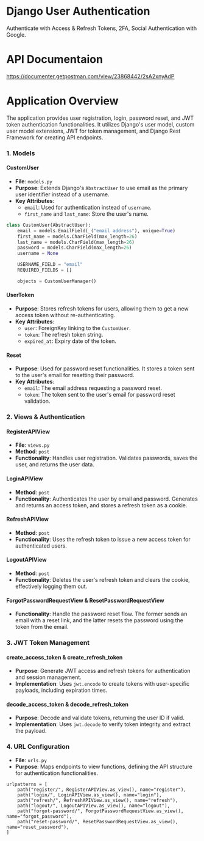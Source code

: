 # Django User Authentication
Authenticate with Access &amp; Refresh Tokens, 2FA, Social Authentication with Google.

# API Documentaion 
https://documenter.getpostman.com/view/23868442/2sA2xnyAdP


# Application Overview
The application provides user registration, login, password reset, and JWT token authentication functionalities. It utilizes Django's user model, custom user model extensions, JWT for token management, and Django Rest Framework for creating API endpoints.

### 1. Models

#### CustomUser

- **File**: `models.py`
- **Purpose**: Extends Django's `AbstractUser` to use email as the primary user identifier instead of a username.
- **Key Attributes**:
  - `email`: Used for authentication instead of `username`.
  - `first_name` and `last_name`: Store the user's name.

```python
class CustomUser(AbstractUser):
    email = models.EmailField(_("email address"), unique=True)
    first_name = models.CharField(max_length=26)
    last_name = models.CharField(max_length=26)
    password = models.CharField(max_length=26)
    username = None

    USERNAME_FIELD = "email"
    REQUIRED_FIELDS = []

    objects = CustomUserManager()
```

#### UserToken

- **Purpose**: Stores refresh tokens for users, allowing them to get a new access token without re-authenticating.
- **Key Attributes**:
  - `user`: ForeignKey linking to the `CustomUser`.
  - `token`: The refresh token string.
  - `expired_at`: Expiry date of the token.

#### Reset

- **Purpose**: Used for password reset functionalities. It stores a token sent to the user's email for resetting their password.
- **Key Attributes**:
  - `email`: The email address requesting a password reset.
  - `token`: The token sent to the user's email for password reset validation.

### 2. Views & Authentication

#### RegisterAPIView

- **File**: `views.py`
- **Method**: `post`
- **Functionality**: Handles user registration. Validates passwords, saves the user, and returns the user data.

#### LoginAPIView

- **Method**: `post`
- **Functionality**: Authenticates the user by email and password. Generates and returns an access token, and stores a refresh token as a cookie.

#### RefreshAPIView

- **Method**: `post`
- **Functionality**: Uses the refresh token to issue a new access token for authenticated users.

#### LogoutAPIView

- **Method**: `post`
- **Functionality**: Deletes the user's refresh token and clears the cookie, effectively logging them out.

#### ForgotPasswordRequestView & ResetPasswordRequestView

- **Functionality**: Handle the password reset flow. The former sends an email with a reset link, and the latter resets the password using the token from the email.

### 3. JWT Token Management

#### create_access_token & create_refresh_token

- **Purpose**: Generate JWT access and refresh tokens for authentication and session management.
- **Implementation**: Uses `jwt.encode` to create tokens with user-specific payloads, including expiration times.

#### decode_access_token & decode_refresh_token

- **Purpose**: Decode and validate tokens, returning the user ID if valid.
- **Implementation**: Uses `jwt.decode` to verify token integrity and extract the payload.

### 4. URL Configuration

- **File**: `urls.py`
- **Purpose**: Maps endpoints to view functions, defining the API structure for authentication functionalities.

```
urlpatterns = [
    path("register/", RegisterAPIView.as_view(), name="register"),
    path("login/", LoginAPIView.as_view(), name="login"),
    path("refresh/", RefreshAPIView.as_view(), name="refresh"),
    path("logout/", LogoutAPIView.as_view(), name="logout"),
    path("forgot-password/", ForgotPasswordRequestView.as_view(), name="forgot_password"),
    path("reset-password/", ResetPasswordRequestView.as_view(), name="reset_password"),
]
```




